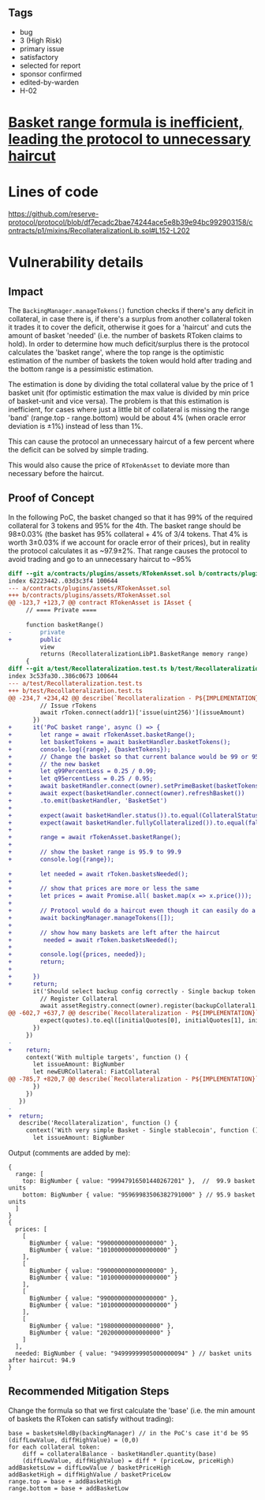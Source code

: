 ## Tags

- bug
- 3 (High Risk)
- primary issue
- satisfactory
- selected for report
- sponsor confirmed
- edited-by-warden
- H-02

# [Basket range formula is inefficient, leading the protocol to unnecessary haircut](https://github.com/code-423n4/2023-01-reserve-findings/issues/235) 

# Lines of code

https://github.com/reserve-protocol/protocol/blob/df7ecadc2bae74244ace5e8b39e94bc992903158/contracts/p1/mixins/RecollateralizationLib.sol#L152-L202


# Vulnerability details



## Impact
The `BackingManager.manageTokens()` function checks if there's any deficit in collateral, in case there is, if there's a surplus from another collateral token it trades it to cover the deficit, otherwise it goes for a 'haircut' and cuts the amount of basket 'needed' (i.e. the number of baskets RToken claims to hold).
In order to determine how much deficit/surplus there is the protocol calculates the 'basket range', where the top range is the optimistic estimation of the number of baskets the token would hold after trading and the bottom range is a pessimistic estimation.

The estimation is done by dividing the total collateral value by the price of 1  basket unit (for optimistic estimation the max value is divided by min price of basket-unit and vice versa).
The problem is that this estimation is inefficient, for cases where just a little bit of collateral is missing the range 'band' (range.top - range.bottom) would be about 4% (when oracle error deviation is ±1%) instead of less than 1%.

This can cause the protocol an unnecessary haircut of a few percent where the deficit can be solved by simple trading.

This would also cause the price of `RTokenAsset` to deviate more than necessary before the haircut.


## Proof of Concept
In the following PoC, the basket changed so that it has 99% of the required collateral for 3 tokens and 95% for the 4th.
The basket range should be 98±0.03% (the basket has 95% collateral + 4% of 3/4 tokens. That 4% is worth 3±0.03% if we account for oracle error of their prices), but in reality the protocol calculates it as ~97.9±2%.
That range causes the protocol to avoid trading and go to an unnecessary haircut to ~95%


```diff
diff --git a/contracts/plugins/assets/RTokenAsset.sol b/contracts/plugins/assets/RTokenAsset.sol
index 62223442..03d3c3f4 100644
--- a/contracts/plugins/assets/RTokenAsset.sol
+++ b/contracts/plugins/assets/RTokenAsset.sol
@@ -123,7 +123,7 @@ contract RTokenAsset is IAsset {
     // ==== Private ====
 
     function basketRange()
-        private
+        public
         view
         returns (RecollateralizationLibP1.BasketRange memory range)
     {
diff --git a/test/Recollateralization.test.ts b/test/Recollateralization.test.ts
index 3c53fa30..386c0673 100644
--- a/test/Recollateralization.test.ts
+++ b/test/Recollateralization.test.ts
@@ -234,7 +234,42 @@ describe(`Recollateralization - P${IMPLEMENTATION}`, () => {
         // Issue rTokens
         await rToken.connect(addr1)['issue(uint256)'](issueAmount)
       })
+      it('PoC basket range', async () => {
+        let range = await rTokenAsset.basketRange();
+        let basketTokens = await basketHandler.basketTokens();
+        console.log({range}, {basketTokens});
+        // Change the basket so that current balance would be 99 or 95 percent of
+        // the new basket
+        let q99PercentLess = 0.25 / 0.99;
+        let q95ercentLess = 0.25 / 0.95;
+        await basketHandler.connect(owner).setPrimeBasket(basketTokens, [fp(q99PercentLess),fp(q99PercentLess), fp(q95ercentLess), fp(q99PercentLess)])
+        await expect(basketHandler.connect(owner).refreshBasket())
+        .to.emit(basketHandler, 'BasketSet')
+
+        expect(await basketHandler.status()).to.equal(CollateralStatus.SOUND)
+        expect(await basketHandler.fullyCollateralized()).to.equal(false)
+
+        range = await rTokenAsset.basketRange();
+
+        // show the basket range is 95.9 to 99.9
+        console.log({range});
 
+        let needed = await rToken.basketsNeeded();
+
+        // show that prices are more or less the same
+        let prices = await Promise.all( basket.map(x => x.price()));
+
+        // Protocol would do a haircut even though it can easily do a trade
+        await backingManager.manageTokens([]);
+
+        // show how many baskets are left after the haircut
+         needed = await rToken.basketsNeeded();
+         
+        console.log({prices, needed});
+        return;
+    
+      })
+      return;
       it('Should select backup config correctly - Single backup token', async () => {
         // Register Collateral
         await assetRegistry.connect(owner).register(backupCollateral1.address)
@@ -602,7 +637,7 @@ describe(`Recollateralization - P${IMPLEMENTATION}`, () => {
         expect(quotes).to.eql([initialQuotes[0], initialQuotes[1], initialQuotes[3], bn('0.25e18')])
       })
     })
-
+    return;
     context('With multiple targets', function () {
       let issueAmount: BigNumber
       let newEURCollateral: FiatCollateral
@@ -785,7 +820,7 @@ describe(`Recollateralization - P${IMPLEMENTATION}`, () => {
       })
     })
   })
-
+  return;
   describe('Recollateralization', function () {
     context('With very simple Basket - Single stablecoin', function () {
       let issueAmount: BigNumber

```

Output (comments are added by me):

```
{
  range: [
    top: BigNumber { value: "99947916501440267201" },  //  99.9 basket units
    bottom: BigNumber { value: "95969983506382791000" } // 95.9 basket units
  ]
}
{
  prices: [
    [
      BigNumber { value: "990000000000000000" },
      BigNumber { value: "1010000000000000000" }
    ],
    [
      BigNumber { value: "990000000000000000" },
      BigNumber { value: "1010000000000000000" }
    ],
    [
      BigNumber { value: "990000000000000000" },
      BigNumber { value: "1010000000000000000" }
    ],
    [
      BigNumber { value: "19800000000000000" },
      BigNumber { value: "20200000000000000" }
    ]
  ],
  needed: BigNumber { value: "94999999905000000094" } // basket units after haircut: 94.9
}
```

## Recommended Mitigation Steps
Change the formula so that we first calculate the 'base' (i.e. the min amount of baskets the RToken can satisfy without trading):
```
base = basketsHeldBy(backingManager) // in the PoC's case it'd be 95
(diffLowValue, diffHighValue) = (0,0) 
for each collateral token:
    diff = collateralBalance - basketHandler.quantity(base) 
    (diffLowValue, diffHighValue) = diff * (priceLow, priceHigh)
addBasketsLow = diffLowValue / basketPriceHigh
addBasketHigh = diffHighValue / basketPriceLow
range.top = base + addBasketHigh
range.bottom = base + addBasketLow
```